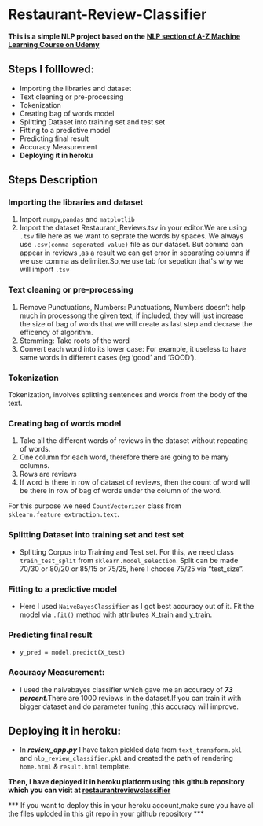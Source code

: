 # Restaurant-Review-Classifier

**This is a simple NLP project based on the
[NLP section of A-Z Machine Learning Course on Udemy](https://www.udemy.com/course/machinelearning/learn)**

## Steps I folllowed:
* Importing the libraries and dataset
* Text cleaning or pre-processing
* Tokenization
* Creating bag of words model
* Splitting Dataset into training set and test set
* Fitting to a predictive model
* Predicting final result
* Accuracy Measurement
* **Deploying it in heroku**

## Steps Description

### **Importing the libraries and dataset**
1. Import `numpy`,`pandas` and `matplotlib`
2. Import the dataset Restaurant_Reviews.tsv in your editor.We  are using `.tsv` file here as we want to seprate the words by spaces. We always use `.csv(comma seperated value)` file as our dataset. But comma can appear in reviews ,as a result we can get error in separating columns if we use comma as delimiter.So,we use tab for sepation that's why we will import `.tsv`
 
### **Text cleaning or pre-processing**
 1. Remove Punctuations, Numbers: Punctuations, Numbers doesn’t help much in processong the given text, if included, they   will    just increase the size of bag of words that we will create as last step and decrase the efficency of algorithm.
 2. Stemming: Take roots of the word
 3. Convert each word into its lower case: For example, it useless to have same words in different cases (eg ‘good’ and ‘GOOD’).

### **Tokenization**
 Tokenization, involves splitting sentences and words from the body of the text.
 
### **Creating bag of words model** 
 1. Take all the different words of reviews in the dataset without repeating of words.
 2. One column for each word, therefore there are going to be many columns.
 3. Rows are reviews
 4. If word is there in row of dataset of reviews, then the count of word will be there in row of bag of words under the     column of the word.

 For this purpose we need `CountVectorizer` class from `sklearn.feature_extraction.text`.

### **Splitting Dataset into training set and test set**
* Splitting Corpus into Training and Test set. For this, we need class `train_test_split` from `sklearn.model_selection`. Split can be made 70/30 or 80/20 or 85/15 or 75/25, here I choose 75/25 via “test_size”.
 
### **Fitting to a predictive model**
  * Here I used `NaiveBayesClassifier` as I got best accuracy out of it.
  Fit the model via `.fit()` method with attributes X_train and y_train.

### **Predicting final result**
 - `y_pred = model.predict(X_test)` 

### **Accuracy Measurement:**
* I used the naivebayes classifier which gave me an accuracy of **_73 percent_**.There are 1000 reviews in the dataset.If you can train it  with bigger dataset and do parameter tuning ,this accuracy will improve.

## **Deploying it in heroku:**
 * In **_review_app.py_** I have taken pickled data from `text_transform.pkl` and `nlp_review_classifier.pkl` 
and created the path of rendering `home.html` & `result.html` template.

**Then, I have deployed it in heroku platform using this github repository which you can visit at
[restaurantreviewclassifier](https://restaurantrreviewclassifier.herokuapp.com/)**

*** If you want to deploy this in your heroku account,make sure you have all the files uploded in this git repo in your
github repository ***




 
 
 


